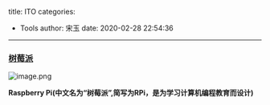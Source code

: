 title: ITO
categories:
 - Tools
author: 宋玉
date: 2020-02-28 22:54:36
---
<a name="2ifI8"></a>
### [树莓派](https://www.raspberrypi.org/)
![image.png](https://cdn.nlark.com/yuque/0/2020/png/394169/1582640250586-77b27b4c-7a41-4fae-b589-34643224586b.png#align=left&display=inline&height=765&name=image.png&originHeight=1530&originWidth=2872&size=4376686&status=done&style=none&width=1436)

**Raspberry Pi(中文名为“树莓派”,简写为RPi，是为学习计算机编程教育而设计)**
